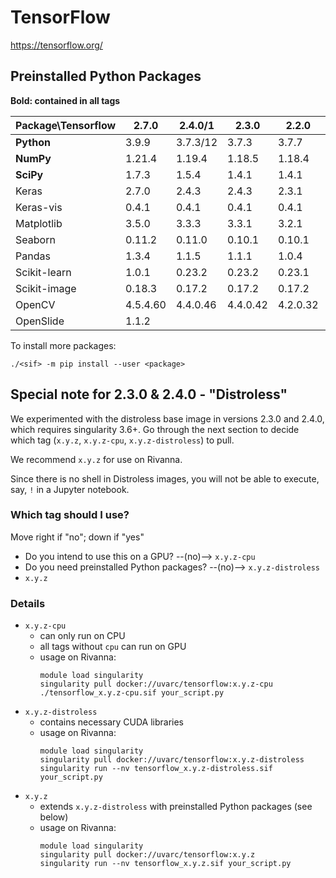 # TensorFlow

https://tensorflow.org/

## Preinstalled Python Packages
**Bold: contained in all tags**

| Package\Tensorflow| 2.7.0 | 2.4.0/1 | 2.3.0 | 2.2.0 | 1.5.1 |
|---|---|---|---|---|---|
|**Python**   | 3.9.9   | 3.7.3/12 | 3.7.3   | 3.7.7   | 2.7.16 |
|**NumPy**    | 1.21.4  | 1.19.4  | 1.18.5  | 1.18.4  | 1.16.6 |
|**SciPy**    | 1.7.3   | 1.5.4   | 1.4.1   | 1.4.1   | 1.2.3 |
|Keras        | 2.7.0   | 2.4.3   | 2.4.3   | 2.3.1   | 2.2.5 |
|Keras-vis    | 0.4.1   | 0.4.1   | 0.4.1   | 0.4.1   | |
|Matplotlib   | 3.5.0   | 3.3.3   | 3.3.1   | 3.2.1   | |
|Seaborn      | 0.11.2  | 0.11.0  | 0.10.1  | 0.10.1  | |
|Pandas       | 1.3.4   | 1.1.5   | 1.1.1   | 1.0.4   | |
|Scikit-learn | 1.0.1   | 0.23.2  | 0.23.2  | 0.23.1  | 0.20.4 |
|Scikit-image | 0.18.3  | 0.17.2  | 0.17.2  | 0.17.2  | |
|OpenCV       | 4.5.4.60| 4.4.0.46| 4.4.0.42| 4.2.0.32| 4.2.0.32 |
|OpenSlide    | 1.1.2   | | | | |

To install more packages:
```
./<sif> -m pip install --user <package>
```

## Special note for 2.3.0 & 2.4.0 - "Distroless"
We experimented with the distroless base image in versions 2.3.0 and 2.4.0, which requires singularity 3.6+. Go through the next section to decide which tag (`x.y.z`, `x.y.z-cpu`, `x.y.z-distroless`) to pull.

We recommend `x.y.z` for use on Rivanna.

Since there is no shell in Distroless images, you will not be able to execute, say, `!` in a Jupyter notebook.

### Which tag should I use?

Move right if "no"; down if "yes"

- Do you intend to use this on a GPU? --(no)--> `x.y.z-cpu`
- Do you need preinstalled Python packages? --(no)--> `x.y.z-distroless`
- `x.y.z`

### Details

- `x.y.z-cpu`
    - can only run on CPU
    - all tags without `cpu` can run on GPU
    - usage on Rivanna:
        ```
        module load singularity
        singularity pull docker://uvarc/tensorflow:x.y.z-cpu
        ./tensorflow_x.y.z-cpu.sif your_script.py
        ```
- `x.y.z-distroless`
    - contains necessary CUDA libraries
    - usage on Rivanna:
        ```
        module load singularity
        singularity pull docker://uvarc/tensorflow:x.y.z-distroless
        singularity run --nv tensorflow_x.y.z-distroless.sif your_script.py
        ```
- `x.y.z`
    - extends `x.y.z-distroless` with preinstalled Python packages (see below)
    - usage on Rivanna:
        ```
        module load singularity
        singularity pull docker://uvarc/tensorflow:x.y.z
        singularity run --nv tensorflow_x.y.z.sif your_script.py
        ```
